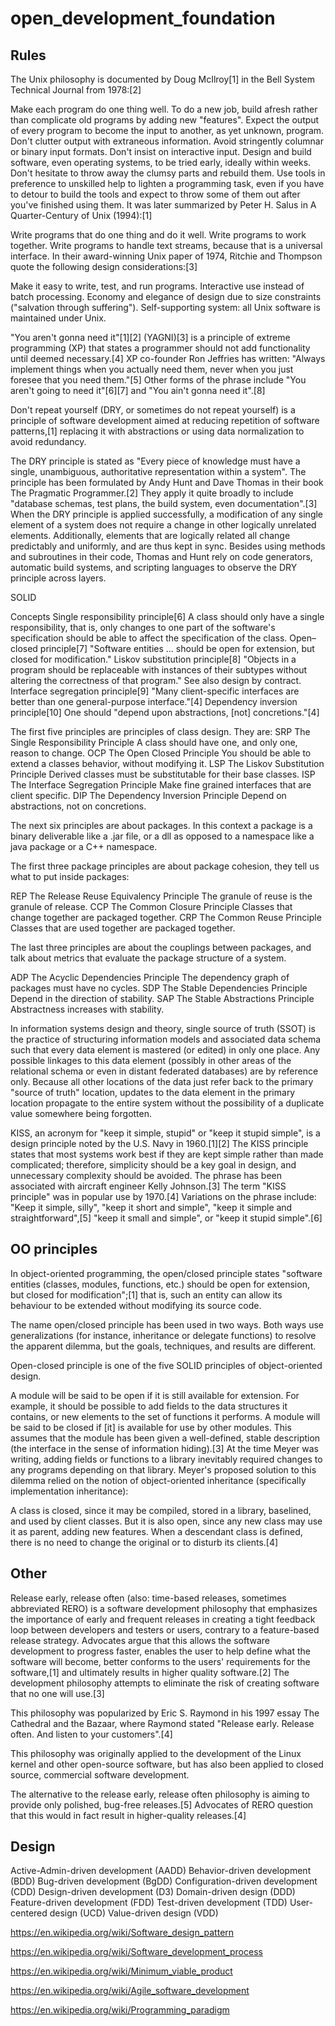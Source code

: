 # open_development_foundation


## Rules

The Unix philosophy is documented by Doug McIlroy[1] in the Bell System Technical Journal from 1978:[2]

Make each program do one thing well. To do a new job, build afresh rather than complicate old programs by adding new "features".
Expect the output of every program to become the input to another, as yet unknown, program. Don't clutter output with extraneous information. Avoid stringently columnar or binary input formats. Don't insist on interactive input.
Design and build software, even operating systems, to be tried early, ideally within weeks. Don't hesitate to throw away the clumsy parts and rebuild them.
Use tools in preference to unskilled help to lighten a programming task, even if you have to detour to build the tools and expect to throw some of them out after you've finished using them.
It was later summarized by Peter H. Salus in A Quarter-Century of Unix (1994):[1]

Write programs that do one thing and do it well.
Write programs to work together.
Write programs to handle text streams, because that is a universal interface.
In their award-winning Unix paper of 1974, Ritchie and Thompson quote the following design considerations:[3]

Make it easy to write, test, and run programs.
Interactive use instead of batch processing.
Economy and elegance of design due to size constraints ("salvation through suffering").
Self-supporting system: all Unix software is maintained under Unix.




"You aren't gonna need it"[1][2] (YAGNI)[3] is a principle of extreme programming (XP) that states a programmer should not add functionality until deemed necessary.[4] XP co-founder Ron Jeffries has written: "Always implement things when you actually need them, never when you just foresee that you need them."[5] Other forms of the phrase include "You aren't going to need it"[6][7] and "You ain't gonna need it".[8]





Don't repeat yourself (DRY, or sometimes do not repeat yourself) is a principle of software development aimed at reducing repetition of software patterns,[1] replacing it with abstractions or using data normalization to avoid redundancy.

The DRY principle is stated as "Every piece of knowledge must have a single, unambiguous, authoritative representation within a system". The principle has been formulated by Andy Hunt and Dave Thomas in their book The Pragmatic Programmer.[2] They apply it quite broadly to include "database schemas, test plans, the build system, even documentation".[3] When the DRY principle is applied successfully, a modification of any single element of a system does not require a change in other logically unrelated elements. Additionally, elements that are logically related all change predictably and uniformly, and are thus kept in sync. Besides using methods and subroutines in their code, Thomas and Hunt rely on code generators, automatic build systems, and scripting languages to observe the DRY principle across layers.






SOLID

Concepts
Single responsibility principle[6]
A class should only have a single responsibility, that is, only changes to one part of the software's specification should be able to affect the specification of the class.
Open–closed principle[7]
"Software entities ... should be open for extension, but closed for modification."
Liskov substitution principle[8]
"Objects in a program should be replaceable with instances of their subtypes without altering the correctness of that program." See also design by contract.
Interface segregation principle[9]
"Many client-specific interfaces are better than one general-purpose interface."[4]
Dependency inversion principle[10]
One should "depend upon abstractions, [not] concretions."[4]






The first five principles are principles of class design. They are:
SRP	The Single Responsibility Principle	A class should have one, and only one, reason to change.
OCP	The Open Closed Principle	You should be able to extend a classes behavior, without modifying it.
LSP	The Liskov Substitution Principle	Derived classes must be substitutable for their base classes.
ISP	The Interface Segregation Principle	Make fine grained interfaces that are client specific.
DIP	The Dependency Inversion Principle	Depend on abstractions, not on concretions.

The next six principles are about packages. In this context a package is a binary deliverable like a .jar file, or a dll as opposed to a namespace like a java package or a C++ namespace.

The first three package principles are about package cohesion, they tell us what to put inside packages:

REP	The Release Reuse Equivalency Principle	The granule of reuse is the granule of release.
CCP	The Common Closure Principle	Classes that change together are packaged together.
CRP	The Common Reuse Principle	Classes that are used together are packaged together.

The last three principles are about the couplings between packages, and talk about metrics that evaluate the package structure of a system.

ADP	The Acyclic Dependencies Principle	The dependency graph of packages must have no cycles.
SDP	The Stable Dependencies Principle	Depend in the direction of stability.
SAP	The Stable Abstractions Principle	Abstractness increases with stability.










In information systems design and theory, single source of truth (SSOT) is the practice of structuring information models and associated data schema such that every data element is mastered (or edited) in only one place. Any possible linkages to this data element (possibly in other areas of the relational schema or even in distant federated databases) are by reference only. Because all other locations of the data just refer back to the primary "source of truth" location, updates to the data element in the primary location propagate to the entire system without the possibility of a duplicate value somewhere being forgotten.











KISS, an acronym for "keep it simple, stupid" or "keep it stupid simple", is a design principle noted by the U.S. Navy in 1960.[1][2] The KISS principle states that most systems work best if they are kept simple rather than made complicated; therefore, simplicity should be a key goal in design, and unnecessary complexity should be avoided. The phrase has been associated with aircraft engineer Kelly Johnson.[3] The term "KISS principle" was in popular use by 1970.[4] Variations on the phrase include: "Keep it simple, silly", "keep it short and simple", "keep it simple and straightforward",[5] "keep it small and simple", or "keep it stupid simple".[6]




## OO principles


In object-oriented programming, the open/closed principle states "software entities (classes, modules, functions, etc.) should be open for extension, but closed for modification";[1] that is, such an entity can allow its behaviour to be extended without modifying its source code.

The name open/closed principle has been used in two ways. Both ways use generalizations (for instance, inheritance or delegate functions) to resolve the apparent dilemma, but the goals, techniques, and results are different.

Open-closed principle is one of the five SOLID principles of object-oriented design.




A module will be said to be open if it is still available for extension. For example, it should be possible to add fields to the data structures it contains, or new elements to the set of functions it performs.
A module will be said to be closed if [it] is available for use by other modules. This assumes that the module has been given a well-defined, stable description (the interface in the sense of information hiding).[3]
At the time Meyer was writing, adding fields or functions to a library inevitably required changes to any programs depending on that library. Meyer's proposed solution to this dilemma relied on the notion of object-oriented inheritance (specifically implementation inheritance):

A class is closed, since it may be compiled, stored in a library, baselined, and used by client classes. But it is also open, since any new class may use it as parent, adding new features. When a descendant class is defined, there is no need to change the original or to disturb its clients.[4]






## Other


Release early, release often (also: time-based releases, sometimes abbreviated RERO) is a software development philosophy that emphasizes the importance of early and frequent releases in creating a tight feedback loop between developers and testers or users, contrary to a feature-based release strategy. Advocates argue that this allows the software development to progress faster, enables the user to help define what the software will become, better conforms to the users' requirements for the software,[1] and ultimately results in higher quality software.[2] The development philosophy attempts to eliminate the risk of creating software that no one will use.[3]

This philosophy was popularized by Eric S. Raymond in his 1997 essay The Cathedral and the Bazaar, where Raymond stated "Release early. Release often. And listen to your customers".[4]

This philosophy was originally applied to the development of the Linux kernel and other open-source software, but has also been applied to closed source, commercial software development.

The alternative to the release early, release often philosophy is aiming to provide only polished, bug-free releases.[5] Advocates of RERO question that this would in fact result in higher-quality releases.[4]



## Design

Active-Admin-driven development (AADD)
Behavior-driven development (BDD)
Bug-driven development (BgDD)
Configuration-driven development (CDD)
Design-driven development (D3)
Domain-driven design (DDD)
Feature-driven development (FDD)
Test-driven development (TDD)
User-centered design (UCD)
Value-driven design (VDD)



https://en.wikipedia.org/wiki/Software_design_pattern


https://en.wikipedia.org/wiki/Software_development_process


https://en.wikipedia.org/wiki/Minimum_viable_product



https://en.wikipedia.org/wiki/Agile_software_development



https://en.wikipedia.org/wiki/Programming_paradigm

